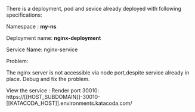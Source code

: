 
There is a deployment, pod and sevice already deployed with following specifications:

Namespace : <b>my-ns</b>

Deployment name: <b>nginx-deployment</b>

Service Name: nginx-service

Problem:

The nginx server is not accessible via node port,despite service already in place.
Debug and fix the problem.

View the service : Render port 30010: https://[[HOST_SUBDOMAIN]]-30010-[[KATACODA_HOST]].environments.katacoda.com/
